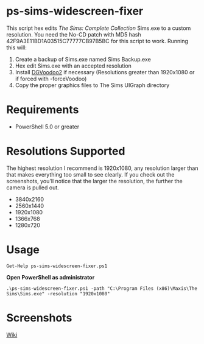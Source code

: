 ps-sims-widescreen-fixer
=======================

This script hex edits *The Sims: Complete Collection* Sims.exe to a custom resolution. You need the No-CD patch with MD5 hash 42F9A3E11BD1A03515C77777CB97B5BC for this script to work. Running this will:

1. Create a backup of Sims.exe named Sims Backup.exe
2. Hex edit Sims.exe with an accepted resolution
3. Install [DGVoodoo2](http://dege.freeweb.hu/dgVoodoo2/dgVoodoo2.html) if necessary (Resolutions greater than 1920x1080 or if forced with -forceVoodoo)
4. Copy the proper graphics files to The Sims UIGraph directory

Requirements
============

* PowerShell 5.0 or greater

Resolutions Supported
=====================

The highest resolution I recommend is 1920x1080, any resolution larger than that makes everything too small to see clearly. If you check out the screenshots, you'll notice that the larger the resolution, the further the camera is pulled out.

* 3840x2160
* 2560x1440
* 1920x1080
* 1366x768
* 1280x720

Usage
=====

```
Get-Help ps-sims-widescreen-fixer.ps1
```

**Open PowerShell as administrator**

```
.\ps-sims-widescreen-fixer.ps1 -path "C:\Program Files (x86)\Maxis\The Sims\Sims.exe" -resolution "1920x1080"
```

Screenshots
===========

[Wiki](https://github.com/FaithBeam/ps-sims-widescreen-fixer/wiki)
